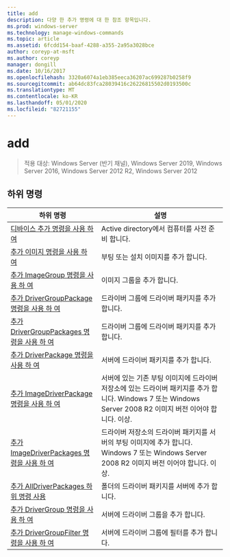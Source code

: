 ```yaml
---
title: add
description: 다양 한 추가 명령에 대 한 참조 항목입니다.
ms.prod: windows-server
ms.technology: manage-windows-commands
ms.topic: article
ms.assetid: 6fcdd154-baaf-4288-a355-2a95a3028bce
author: coreyp-at-msft
ms.author: coreyp
manager: dongill
ms.date: 10/16/2017
ms.openlocfilehash: 3320a6074a1eb385eeca36207ac699287b0258f9
ms.sourcegitcommit: ab64dc83fca28039416c26226815502d0193500c
ms.translationtype: MT
ms.contentlocale: ko-KR
ms.lasthandoff: 05/01/2020
ms.locfileid: "82721155"
---
```

# <a name="add"></a>add

> 적용 대상: Windows Server (반기 채널), Windows Server 2019, Windows Server 2016, Windows Server 2012 R2, Windows Server 2012

## <a name="subcommands"></a>하위 명령
|하위 명령|설명|
|-------|--------|
|[디바이스 추가 명령을 사용 하 여](using-the-add-device-command.md)|Active directory에서 컴퓨터를 사전 준비 합니다.|
|[추가 이미지 명령을 사용 하 여](using-the-add-image-command.md)|부팅 또는 설치 이미지를 추가 합니다.|
|[추가 ImageGroup 명령을 사용 하 여](using-the-add-imagegroup-command.md)|이미지 그룹을 추가 합니다.|
|[추가 DriverGroupPackage 명령을 사용 하 여](using-the-add-drivergrouppackage-command.md)|드라이버 그룹에 드라이버 패키지를 추가 합니다.|
|[추가 DriverGroupPackages 명령을 사용 하 여](using-the-add-drivergrouppackages-command.md)|드라이버 그룹에 드라이버 패키지를 추가 합니다.|
|[추가 DriverPackage 명령을 사용 하 여](using-the-add-driverpackage-command.md)|서버에 드라이버 패키지를 추가 합니다.|
|[추가 ImageDriverPackage 명령을 사용 하 여](using-the-add-imagedriverpackage-command.md)|서버에 있는 기존 부팅 이미지에 드라이버 저장소에 있는 드라이버 패키지를 추가 합니다. Windows 7 또는 Windows Server 2008 R2 이미지 버전 이어야 합니다. 이상.|
|[추가 ImageDriverPackages 명령을 사용 하 여](using-the-add-imagedriverpackages-command.md)|드라이버 저장소의 드라이버 패키지를 서버의 부팅 이미지에 추가 합니다. Windows 7 또는 Windows Server 2008 R2 이미지 버전 이어야 합니다. 이상.|
|[추가 AllDriverPackages 하위 명령 사용](using-the-add-alldriverpackages-subcommand.md)|폴더의 드라이버 패키지를 서버에 추가 합니다.|
|[추가 DriverGroup 명령을 사용 하 여](using-the-add-drivergroup-command.md)|서버에 드라이버 그룹을 추가 합니다.|
|[추가 DriverGroupFilter 명령을 사용 하 여](using-the-add-drivergroupfilter-command.md)|서버에 드라이버 그룹에 필터를 추가 합니다.|
